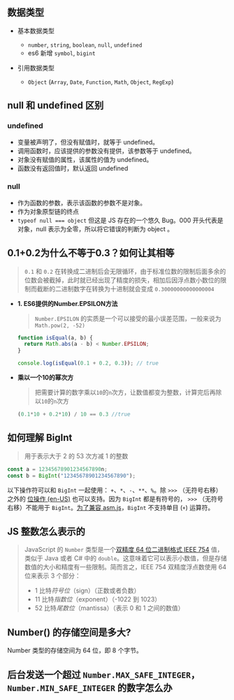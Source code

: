 ## 数据类型

- 基本数据类型

  - `number`, `string`, `boolean`, `null`, `undefined`
  - es6 新增 `symbol`, `bigint`

- 引用数据类型

  - `Object` (`Array`, `Date`, `Function`, `Math`, `Object`, `RegExp`)

## null 和 undefined 区别

### undefined

- 变量被声明了，但没有赋值时，就等于 undefined。
- 调用函数时，应该提供的参数没有提供，该参数等于 undefined。
- 对象没有赋值的属性，该属性的值为 undefined。
- 函数没有返回值时，默认返回 undefined

### null


- 作为函数的参数，表示该函数的参数不是对象。
- 作为对象原型链的终点
- `typeof null === object` 但这是 JS 存在的一个悠久 Bug。000 开头代表是对象，null 表示为全零，所以将它错误的判断为 object 。

## 0.1+0.2为什么不等于0.3？如何让其相等

> `0.1` 和 `0.2` 在转换成二进制后会无限循环，由于标准位数的限制后面多余的位数会被截掉，此时就已经出现了精度的损失，相加后因浮点数小数位的限制而截断的二进制数字在转换为十进制就会变成 `0.30000000000000004`

- **1. ES6提供的Number.EPSILON方法**

  > `Number.EPSILON` 的实质是一个可以接受的最小误差范围，一般来说为 `Math.pow(2, -52)`

  ```js
  function isEqual(a, b) {
    return Math.abs(a - b) < Number.EPSILON;
  }
  
  console.log(isEqual(0.1 + 0.2, 0.3)); // true
  ```

- **乘以一个10的幂次方**

  > 把需要计算的数字乘以`10`的`n`次方，让数值都变为整数，计算完后再除以`10`的`n`次方

  ```js
  (0.1*10 + 0.2*10) / 10 == 0.3 //true
  ```

## 如何理解 BigInt

> 用于表示大于 2 的 53 次方减 1 的整数

```js
const a = 12345678901234567890n;
const b = BigInt("12345678901234567890");
```

以下操作符可以和 `BigInt` 一起使用： `+`、`*`、`-`、`**`、`%`。除 `>>>` （无符号右移）之外的 [位操作 (en-US)](https://developer.mozilla.org/en-US/docs/Web/JavaScript/Reference/Operators) 也可以支持。因为 `BigInt` 都是有符号的， `>>>` （无符号右移）不能用于 `BigInt`。[为了兼容 asm.js](https://github.com/tc39/proposal-bigint/blob/master/ADVANCED.md#dont-break-asmjs)，`BigInt` 不支持单目 (`+`) 运算符。

## JS 整数怎么表示的

> JavaScript 的 `Number` 类型是一个[双精度 64 位二进制格式 IEEE 754](https://zh.wikipedia.org/wiki/雙精度浮點數) 值，类似于 Java 或者 C# 中的 `double`。这意味着它可以表示小数值，但是存储数值的大小和精度有一些限制。简而言之，IEEE 754 双精度浮点数使用 64 位来表示 3 个部分：
>
> - 1 比特*符号位*（sign）（正数或者负数）
> - 11 比特*指数位*（exponent）（-1022 到 1023）
> - 52 比特*尾数位*（mantissa）（表示 0 和 1 之间的数值）

## Number() 的存储空间是多大?

Number 类型的存储空间为 64 位，即 8 个字节。

## 后台发送一个超过 `Number.MAX_SAFE_INTEGER`，`Number.MIN_SAFE_INTEGER` 的数字怎么办